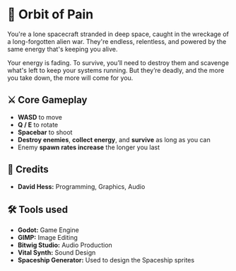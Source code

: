 # 🚀 Orbit of Pain

You're a lone spacecraft stranded in deep space, caught in the wreckage of a long-forgotten alien war. They're endless, relentless, and powered by the same energy that's keeping you alive.

Your energy is fading. To survive, you’ll need to destroy them and scavenge what's left to keep your systems running. But they’re deadly, and the more you take down, the more will come for you.

## ⚔️ Core Gameplay 
- **WASD** to move 
- **Q / E** to rotate
- **Spacebar** to shoot
- **Destroy enemies**, **collect energy**, and **survive** as long as you can
- Enemy **spawn rates increase** the longer you last

## 📜 Credits
- **David Hess:** Programming, Graphics, Audio

## 🛠️ Tools used
- **Godot:** Game Engine
- **GIMP:** Image Editing
- **Bitwig Studio:** Audio Production
- **Vital Synth:** Sound Design
- **Spaceship Generator:** Used to design the Spaceship sprites
